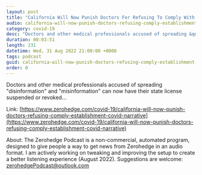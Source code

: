 ```yaml
---
layout: post
title: "California Will Now Punish Doctors For Refusing To Comply With The Establishment COVID Narrative"
audio: california-will-now-punish-doctors-refusing-comply-establishment-covid-narrative-0
category: covid-19
desc: "Doctors and other medical professionals accused of spreading &quot;disinformation&quot; and &quot;misinformation&quot; can now have their state license suspended or revoked..."
duration: 00:03:51
length: 231
datetime: Wed, 31 Aug 2022 21:00:00 +0000
tags: podcast
guid: california-will-now-punish-doctors-refusing-comply-establishment-covid-narrative-0
order: 0
---
```

Doctors and other medical professionals accused of spreading &quot;disinformation&quot; and &quot;misinformation&quot; can now have their state license suspended or revoked...

Link: [https://www.zerohedge.com/covid-19/california-will-now-punish-doctors-refusing-comply-establishment-covid-narrative](https://www.zerohedge.com/covid-19/california-will-now-punish-doctors-refusing-comply-establishment-covid-narrative)

About: The Zerohedge Podcast is a non-commercial, automated program, designed to give people a way to get news from Zerohedge in an audio format.  I am actively working on tweaking and improving the setup to create a better listening experience (August 2022).  Suggestions are welcome: [zerohedgePodcast@outlook.com](mailto:zerohedgePodcast@outlook.com)